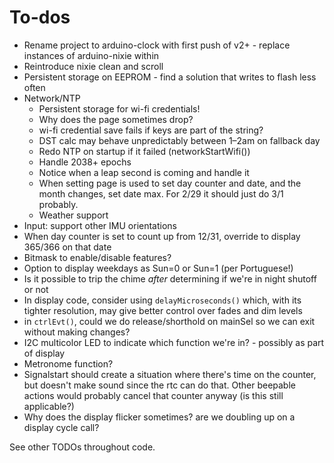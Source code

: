 # To-dos

* Rename project to arduino-clock with first push of v2+ - replace instances of arduino-nixie within
* Reintroduce nixie clean and scroll
* Persistent storage on EEPROM - find a solution that writes to flash less often
* Network/NTP
	* Persistent storage for wi-fi credentials!
	* Why does the page sometimes drop?
	* wi-fi credential save fails if keys are part of the string?
	* DST calc may behave unpredictably between 1–2am on fallback day
	* Redo NTP on startup if it failed (networkStartWifi())
	* Handle 2038+ epochs
	* Notice when a leap second is coming and handle it
	* When setting page is used to set day counter and date, and the month changes, set date max. For 2/29 it should just do 3/1 probably.
  * Weather support
* Input: support other IMU orientations
* When day counter is set to count up from 12/31, override to display 365/366 on that date
* Bitmask to enable/disable features?
* Option to display weekdays as Sun=0 or Sun=1 (per Portuguese!)
* Is it possible to trip the chime *after* determining if we're in night shutoff or not
* In display code, consider using `delayMicroseconds()` which, with its tighter resolution, may give better control over fades and dim levels
* in `ctrlEvt()`, could we do release/shorthold on mainSel so we can exit without making changes?
* I2C multicolor LED to indicate which function we're in? - possibly as part of display
* Metronome function?
* Signalstart should create a situation where there's time on the counter, but doesn't make sound since the rtc can do that. Other beepable actions would probably cancel that counter anyway (is this still applicable?)
* Why does the display flicker sometimes? are we doubling up on a display cycle call?

See other TODOs throughout code.